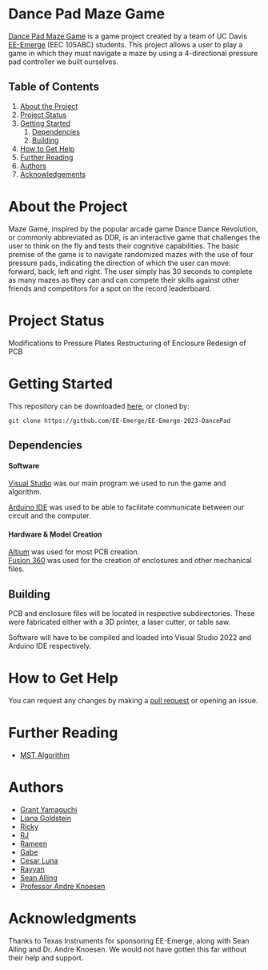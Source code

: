 # Dance Pad Maze Game

[Dance Pad Maze Game](https://github.com/EE-Emerge/EE-Emerge-2023-DancePad) is a game project created by a team of UC Davis [EE-Emerge](https://www.ece.ucdavis.edu/ieee/home/ee-emerge/) (EEC 105ABC) students. This project allows a user to play a game in which they must navigate a maze by using a 4-directional pressure pad controller we built ourselves.

## Table of Contents


1. [About the Project](#about-the-project)
2. [Project Status](#project-status)
3. [Getting Started](#getting-started)
    1. [Dependencies](#dependencies)
    1. [Building](#building)
4. [How to Get Help](#how-to-get-help)
5. [Further Reading](#further-reading)
6. [Authors](#authors)
7. [Acknowledgements](#acknowledgements)

# About the Project

Maze Game, inspired by the popular arcade game Dance Dance Revolution, or commonly abbreviated as DDR, is an interactive game that challenges the user to think on the fly and tests their cognitive capabilities. The basic premise of the game is to navigate randomized mazes with the use of four pressure pads, indicating the direction of which the user can move: forward, back, left and right. The user simply has 30 seconds to complete as many mazes as they can and can compete their skills against other friends and competitors for a spot on the record leaderboard.

# Project Status

Modifications to Pressure Plates
Restructuring of Enclosure
Redesign of PCB

# Getting Started

This repository can be downloaded [here](https://github.com/EE-Emerge/EE-Emerge-2023-DancePad/archive/master.zip), or cloned by:
```
git clone https://github.com/EE-Emerge/EE-Emerge-2023-DancePad
```

## Dependencies

#### Software
[Visual Studio](https://visualstudio.microsoft.com/vs/) was our main program we used to run the game and algorithm.

[Arduino IDE](https://www.arduino.cc/en/software) was used to be able to facilitate communicate between our circuit and the computer.

#### Hardware & Model Creation
[Altium](https://www.altium.com/) was used for most PCB creation.  
[Fusion 360](https://www.autodesk.com/products/fusion-360/overview) was used for the creation of enclosures and other mechanical files.  

## Building

PCB and enclosure files will be located in respective subdirectories. These were fabricated either with a 3D printer, a laser cutter, or table saw.

Software will have to be compiled and loaded into Visual Studio 2022 and Arduino IDE respectively.

# How to Get Help

You can request any changes by making a [pull request](https://github.com/EE-Emerge/EE-Emerge-2023-DancePad/pulls) or opening an issue.

# Further Reading

* [MST Algorithm](https://www.geeksforgeeks.org/kruskals-minimum-spanning-tree-algorithm-greedy-algo-2/)

# Authors

* [Grant Yamaguchi](https://github.com/MiyuYamasaki-Davis)
* [Liana Goldstein](https://)
* [Ricky](https://)
* [RJ](https://)
* [Rameen](https://)
* [Gabe](https://)
* [Cesar Luna](https://)
* [Rayyan](https://)
* [Sean Alling](https://www.ece.ucdavis.edu/blog/alling-sean/)
* [Professor Andre Knoesen](https://faculty.engineering.ucdavis.edu/knoesen/)

# Acknowledgments

Thanks to Texas Instruments for sponsoring EE-Emerge, along with Sean Alling and Dr. Andre Knoesen. We would not have gotten this far without their help and support.
